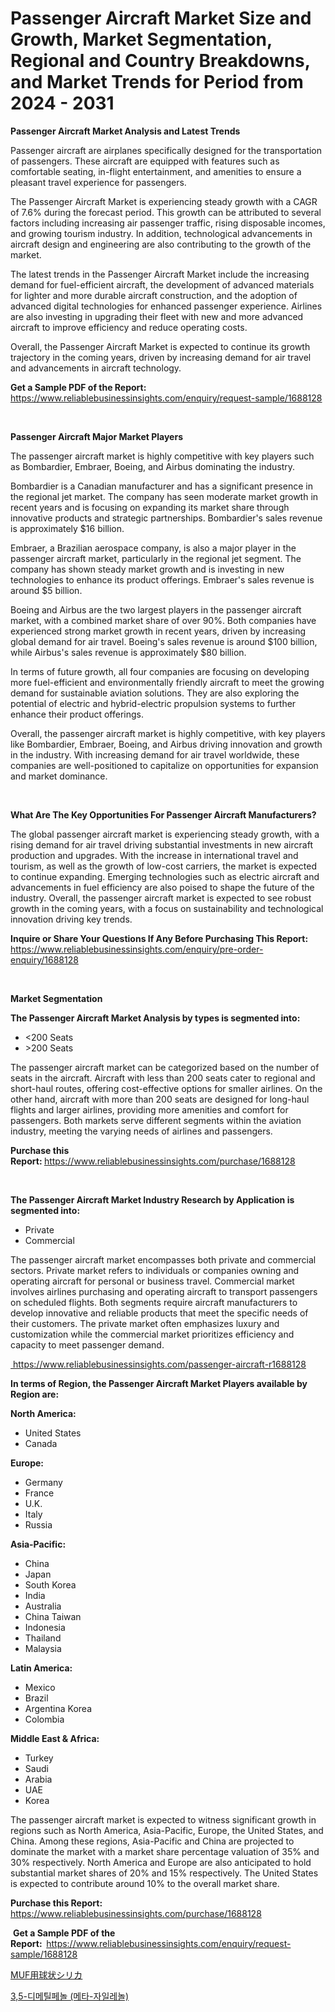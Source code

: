 <p><h1>Passenger Aircraft Market Size and Growth, Market Segmentation, Regional and Country Breakdowns, and Market Trends for Period from 2024 -  2031</h1></p><p><strong>Passenger Aircraft Market Analysis and Latest Trends</strong></p>
<p><p>Passenger aircraft are airplanes specifically designed for the transportation of passengers. These aircraft are equipped with features such as comfortable seating, in-flight entertainment, and amenities to ensure a pleasant travel experience for passengers.</p><p>The Passenger Aircraft Market is experiencing steady growth with a CAGR of 7.6% during the forecast period. This growth can be attributed to several factors including increasing air passenger traffic, rising disposable incomes, and growing tourism industry. In addition, technological advancements in aircraft design and engineering are also contributing to the growth of the market.</p><p>The latest trends in the Passenger Aircraft Market include the increasing demand for fuel-efficient aircraft, the development of advanced materials for lighter and more durable aircraft construction, and the adoption of advanced digital technologies for enhanced passenger experience. Airlines are also investing in upgrading their fleet with new and more advanced aircraft to improve efficiency and reduce operating costs.</p><p>Overall, the Passenger Aircraft Market is expected to continue its growth trajectory in the coming years, driven by increasing demand for air travel and advancements in aircraft technology.</p></p>
<p><strong>Get a Sample PDF of the Report:&nbsp;</strong> <a href="https://www.reliablebusinessinsights.com/enquiry/request-sample/1688128">https://www.reliablebusinessinsights.com/enquiry/request-sample/1688128</a></p>
<p>&nbsp;</p>
<p><strong>Passenger Aircraft Major Market Players</strong></p>
<p><p>The passenger aircraft market is highly competitive with key players such as Bombardier, Embraer, Boeing, and Airbus dominating the industry. </p><p>Bombardier is a Canadian manufacturer and has a significant presence in the regional jet market. The company has seen moderate market growth in recent years and is focusing on expanding its market share through innovative products and strategic partnerships. Bombardier's sales revenue is approximately $16 billion.</p><p>Embraer, a Brazilian aerospace company, is also a major player in the passenger aircraft market, particularly in the regional jet segment. The company has shown steady market growth and is investing in new technologies to enhance its product offerings. Embraer's sales revenue is around $5 billion.</p><p>Boeing and Airbus are the two largest players in the passenger aircraft market, with a combined market share of over 90%. Both companies have experienced strong market growth in recent years, driven by increasing global demand for air travel. Boeing's sales revenue is around $100 billion, while Airbus's sales revenue is approximately $80 billion.</p><p>In terms of future growth, all four companies are focusing on developing more fuel-efficient and environmentally friendly aircraft to meet the growing demand for sustainable aviation solutions. They are also exploring the potential of electric and hybrid-electric propulsion systems to further enhance their product offerings.</p><p>Overall, the passenger aircraft market is highly competitive, with key players like Bombardier, Embraer, Boeing, and Airbus driving innovation and growth in the industry. With increasing demand for air travel worldwide, these companies are well-positioned to capitalize on opportunities for expansion and market dominance.</p></p>
<p>&nbsp;</p>
<p><strong>What Are The Key Opportunities For Passenger Aircraft Manufacturers?</strong></p>
<p><p>The global passenger aircraft market is experiencing steady growth, with a rising demand for air travel driving substantial investments in new aircraft production and upgrades. With the increase in international travel and tourism, as well as the growth of low-cost carriers, the market is expected to continue expanding. Emerging technologies such as electric aircraft and advancements in fuel efficiency are also poised to shape the future of the industry. Overall, the passenger aircraft market is expected to see robust growth in the coming years, with a focus on sustainability and technological innovation driving key trends.</p></p>
<p><strong>Inquire or Share Your Questions If Any Before Purchasing This Report:</strong> <a href="https://www.reliablebusinessinsights.com/enquiry/pre-order-enquiry/1688128">https://www.reliablebusinessinsights.com/enquiry/pre-order-enquiry/1688128</a></p>
<p>&nbsp;</p>
<p><strong>Market Segmentation</strong></p>
<p><strong>The Passenger Aircraft Market Analysis by types is segmented into:</strong></p>
<p><ul><li><200 Seats</li><li>>200 Seats</li></ul></p>
<p><p>The passenger aircraft market can be categorized based on the number of seats in the aircraft. Aircraft with less than 200 seats cater to regional and short-haul routes, offering cost-effective options for smaller airlines. On the other hand, aircraft with more than 200 seats are designed for long-haul flights and larger airlines, providing more amenities and comfort for passengers. Both markets serve different segments within the aviation industry, meeting the varying needs of airlines and passengers.</p></p>
<p><strong>Purchase this Report:&nbsp;</strong><a href="https://www.reliablebusinessinsights.com/purchase/1688128">https://www.reliablebusinessinsights.com/purchase/1688128</a></p>
<p>&nbsp;</p>
<p><strong>The Passenger Aircraft Market Industry Research by Application is segmented into:</strong></p>
<p><ul><li>Private</li><li>Commercial</li></ul></p>
<p><p>The passenger aircraft market encompasses both private and commercial sectors. Private market refers to individuals or companies owning and operating aircraft for personal or business travel. Commercial market involves airlines purchasing and operating aircraft to transport passengers on scheduled flights. Both segments require aircraft manufacturers to develop innovative and reliable products that meet the specific needs of their customers. The private market often emphasizes luxury and customization while the commercial market prioritizes efficiency and capacity to meet passenger demand.</p></p>
<p><a href="https://www.reliablebusinessinsights.com/passenger-aircraft-r1688128">&nbsp;https://www.reliablebusinessinsights.com/passenger-aircraft-r1688128</a></p>
<p><strong>In terms of Region, the Passenger Aircraft Market Players available by Region are:</strong></p>
<p>
    <p> <strong> North America: </strong>
        <ul>
            <li>United States</li>
            <li>Canada</li>
        </ul>
        </p> 
    <p> <strong> Europe: </strong>
        <ul>
            <li>Germany</li>
            <li>France</li>
            <li>U.K.</li>
            <li>Italy</li>
            <li>Russia</li>
        </ul>
        </p> 
    <p> <strong> Asia-Pacific: </strong>
        <ul>
            <li>China</li>
            <li>Japan</li>
            <li>South Korea</li>
            <li>India</li>
            <li>Australia</li>
            <li>China Taiwan</li>
            <li>Indonesia</li>
            <li>Thailand</li>
            <li>Malaysia</li>
        </ul>
        </p> 
    <p> <strong> Latin America: </strong>
        <ul>
            <li>Mexico</li>
            <li>Brazil</li>
            <li>Argentina Korea</li>
            <li>Colombia</li>
        </ul>
        </p> 
    <p> <strong> Middle East & Africa: </strong>
        <ul>
            <li>Turkey</li>
            <li>Saudi</li>
            <li>Arabia</li>
            <li>UAE</li>
            <li>Korea</li>
        </ul>
    </p>
    </p>
<p><p>The passenger aircraft market is expected to witness significant growth in regions such as North America, Asia-Pacific, Europe, the United States, and China. Among these regions, Asia-Pacific and China are projected to dominate the market with a market share percentage valuation of 35% and 30% respectively. North America and Europe are also anticipated to hold substantial market shares of 20% and 15% respectively. The United States is expected to contribute around 10% to the overall market share.</p></p>
<p><strong>Purchase this Report: </strong><a href="https://www.reliablebusinessinsights.com/purchase/1688128">https://www.reliablebusinessinsights.com/purchase/1688128</a></p>
<p>&nbsp;<strong>Get a Sample PDF of the Report:&nbsp;&nbsp;</strong><a href="https://www.reliablebusinessinsights.com/enquiry/request-sample/1688128">https://www.reliablebusinessinsights.com/enquiry/request-sample/1688128</a></p>
<p><strong></strong></p>
<p><p><a href="https://medium.com/@cielostamm/%E4%B8%96%E7%95%8C%E3%81%AEmuf%E5%B8%82%E5%A0%B4%E3%81%AB%E3%81%8A%E3%81%91%E3%82%8B%E7%90%83%E7%8A%B6%E3%82%B7%E3%83%AA%E3%82%AB%E3%81%AE%E5%B8%82%E5%A0%B4%E8%A6%8F%E6%A8%A1%E3%81%AF-%E6%A5%AD%E7%95%8C%E3%81%AE%E4%BA%88%E6%B8%AC%E3%81%AB%E3%82%88%E3%82%8B%E3%81%A8-2024%E5%B9%B4%E3%81%8B%E3%82%892031%E5%B9%B4%E3%81%AB%E3%81%8B%E3%81%91%E3%81%A6%E5%B9%B4%E5%B9%B3%E5%9D%87%E6%88%90%E9%95%B7%E7%8E%87-%E3%82%92%E7%B5%8C%E9%A8%93%E3%81%99%E3%82%8B%E4%BA%88%E6%83%B3%E3%81%A7%E3%81%99-55f1a16e0b24">MUF用球状シリカ</a></p><p><a href="https://medium.com/@frankfurter67567/2024%EB%85%84%EB%B6%80%ED%84%B0-2031%EB%85%84%EA%B9%8C%EC%A7%80%EC%9D%98-3-5-%EB%94%94%EB%A9%94%ED%8B%B8%ED%8E%98%EB%86%80-%EB%A9%94%ED%83%80-%EC%8B%A4%EB%A0%8C%EC%98%AC-%EC%8B%9C%EC%9E%A5-%EC%A0%90%EC%9C%A0%EC%9C%A8-%EB%B0%8F-%EA%B2%BD%EC%9F%81%EC%A0%81-%EC%A7%80%ED%98%95%EC%97%90-%EB%8C%80%ED%95%9C-%ED%86%B5%EC%B0%B0%EB%A0%A5-1b186ed7891f">3,5-디메틸페놀 (메타-자일레놀)</a></p></p>
